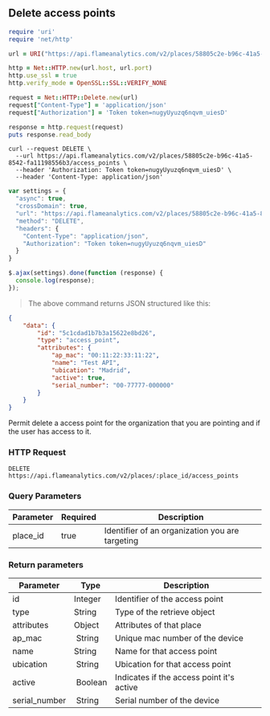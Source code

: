 ## Delete access points

```ruby
require 'uri'
require 'net/http'

url = URI("https://api.flameanalytics.com/v2/places/58805c2e-b96c-41a5-8542-fa11198556b3/access_points")

http = Net::HTTP.new(url.host, url.port)
http.use_ssl = true
http.verify_mode = OpenSSL::SSL::VERIFY_NONE

request = Net::HTTP::Delete.new(url)
request["Content-Type"] = 'application/json'
request["Authorization"] = 'Token token=nugyUyuzq6nqvm_uiesD'

response = http.request(request)
puts response.read_body
```

```shell
curl --request DELETE \
  --url https://api.flameanalytics.com/v2/places/58805c2e-b96c-41a5-8542-fa11198556b3/access_points \
  --header 'Authorization: Token token=nugyUyuzq6nqvm_uiesD' \
  --header 'Content-Type: application/json'
```

```javascript
var settings = {
  "async": true,
  "crossDomain": true,
  "url": "https://api.flameanalytics.com/v2/places/58805c2e-b96c-41a5-8542-fa11198556b3/access_points",
  "method": "DELETE",
  "headers": {
    "Content-Type": "application/json",
    "Authorization": "Token token=nugyUyuzq6nqvm_uiesD"
  }
}

$.ajax(settings).done(function (response) {
  console.log(response);
});
```

> The above command returns JSON structured like this:

```json
{
    "data": {
        "id": "5c1cdad1b7b3a15622e8bd26",
        "type": "access_point",
        "attributes": {
            "ap_mac": "00:11:22:33:11:22",
            "name": "Test API",
            "ubication": "Madrid",
            "active": true,
            "serial_number": "00-77777-000000"
        }
    }
}
```

Permit delete a access point for the organization that you are pointing and if the user has access to it.

### HTTP Request

`DELETE https://api.flameanalytics.com/v2/places/:place_id/access_points`

### Query Parameters

Parameter | Required | Description
--------- | ------- | -----------
place_id | true | Identifier of an organization you are targeting

### Return parameters

Parameter | Type | Description
--------- | ------- | -----------
id | Integer | Identifier of the access point
type | String | Type of the retrieve object
attributes | Object | Attributes of that place
ap_mac | String | Unique mac number of the device
name | String |  Name for that access point
ubication | String | Ubication for that access point
active | Boolean | Indicates if the access point it's active
serial_number | String | Serial number of the device
